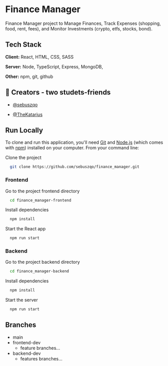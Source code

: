 
# Finance Manager

Finance Manager project to Manage Finances, Track Expenses (shopping, food, rent, fees), and Monitor Investments (crypto, etfs, stocks, bond).




## Tech Stack

**Client:** React, HTML, CSS, SASS

**Server:** Node, TypeScript, Express, MongoDB,

**Other:** npm, git, github


## 🚀 Creators - two studets-friends
- [@sebuszqo](https://github.com/sebuszqo)

- [@TheKatarius](https://github.com/TheKatarius)




## Run Locally

To clone and run this application, you'll need [Git](https://git-scm.com) and [Node.js](https://nodejs.org/en/download/) (which comes with [npm](http://npmjs.com)) installed on your computer. From your command line:

Clone the project

```bash
  git clone https://github.com/sebuszqo/finance_manager.git
```

### Frontend

Go to the project frontend directory

```bash
  cd finance_manager-frontend
```

Install dependencies

```bash
  npm install
```

Start the React app

```bash
  npm run start
```
### Backend

Go to the project backend directory

```bash
  cd finance_manager-backend
```

Install dependencies

```bash
  npm install
```

Start the server

```bash
  npm run start
```

## Branches
- main
- frontend-dev
    - feature branches...
- backend-dev 
    - features branches...